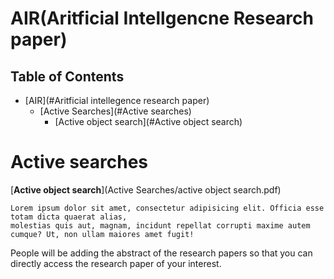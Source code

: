 # AIR(Aritficial Intellgencne Research paper)

## Table of Contents
- [AIR](#Aritficial intellegence research paper)
    - [Active Searches](#Active searches)
        - [Active object search](#Active object search)


# Active searches
  [**Active object search**](Active Searches/active object search.pdf)

    Lorem ipsum dolor sit amet, consectetur adipisicing elit. Officia esse totam dicta quaerat alias, 
    molestias quis aut, magnam, incidunt repellat corrupti maxime autem cumque? Ut, non ullam maiores amet fugit!

People will be adding the abstract of the research papers so that you can directly access the research paper of your interest.
